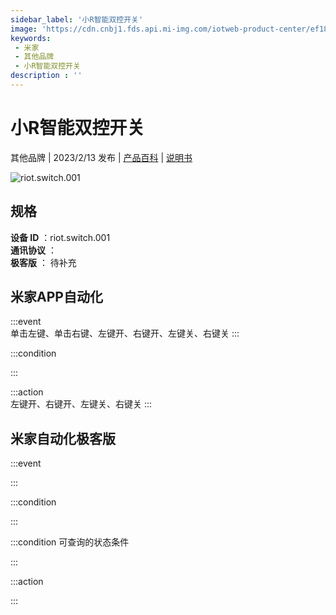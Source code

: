 ```yaml
---
sidebar_label: '小R智能双控开关'
image: 'https://cdn.cnbj1.fds.api.mi-img.com/iotweb-product-center/ef183e75e4b642fdf6c749a727167d29_1675081771455.png?GalaxyAccessKeyId=AKVGLQWBOVIRQ3XLEW&Expires=9223372036854775807&Signature=48vP5Q53DTGDGWCoq9wWys+OM/Q='
keywords: 
 - 米家
 - 其他品牌
 - 小R智能双控开关
description : ''
---
```

# 小R智能双控开关

其他品牌 | 2023/2/13 发布 | [产品百科](https://home.mi.com/webapp/content/baike/product/index.html?model=riot.switch.001/) | [说明书](https://home.mi.com/views/introduction.html?model=riot.switch.001&region=cn)

![riot.switch.001](https://cdn.cnbj1.fds.api.mi-img.com/iotweb-product-center/ef183e75e4b642fdf6c749a727167d29_1675081771455.png?GalaxyAccessKeyId=AKVGLQWBOVIRQ3XLEW&Expires=9223372036854775807&Signature=48vP5Q53DTGDGWCoq9wWys+OM/Q=)

## 规格  
> 
**设备 ID** ：riot.switch.001  
**通讯协议** ：  
**极客版**  ： 待补充 


## 米家APP自动化  

:::event  
单击左键、单击右键、左键开、右键开、左键关、右键关
:::

:::condition  

:::

:::action   
左键开、右键开、左键关、右键关
:::

## 米家自动化极客版  

:::event  

:::

:::condition  

:::

:::condition 可查询的状态条件  

:::

:::action  

:::

        
